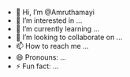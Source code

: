 - 👋 Hi, I’m @Amruthamayi
- 👀 I’m interested in ...
- 🌱 I’m currently learning ...
- 💞️ I’m looking to collaborate on ...
- 📫 How to reach me ...
- 😄 Pronouns: ...
- ⚡ Fun fact: ...

<!---
Amruthamayi/Amruthamayi is a ✨ special ✨ repository because its `README.md` (this file) appears on your GitHub profile.
You can click the Preview link to take a look at your changes.
--->
